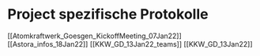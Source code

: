 # Project spezifische Protokolle


[[Atomkraftwerk_Goesgen_KickoffMeeting_07Jan22]]
[[Astora_infos_18Jan22]]
[[KKW_GD_13Jan22_teams]]
[[KKW_GD_13Jan22]]